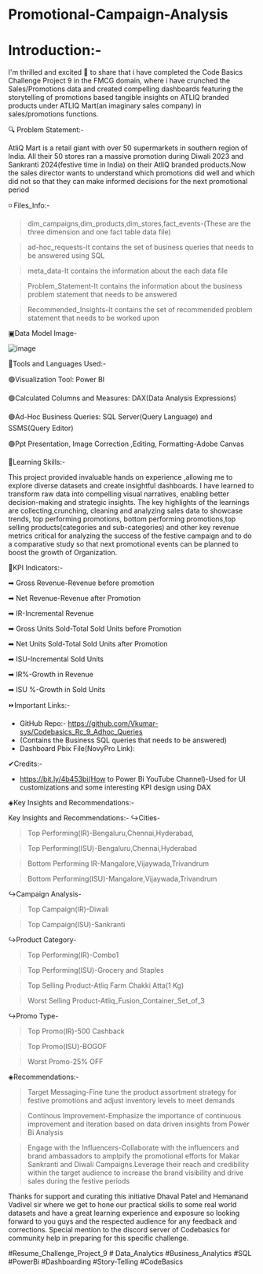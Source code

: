 # Promotional-Campaign-Analysis

# Introduction:-

I'm thrilled and excited 👏 to share that i have completed the Code Basics Challenge Project 9 in the FMCG domain, where i have crunched the Sales/Promotions 
data and created compelling dashboards featuring the storytelling of promotions based tangible insights 
on ATLIQ branded products under ATLIQ Mart(an imaginary sales company) in sales/promotions functions.

🔍 Problem Statement:-

AtliQ Mart is a retail giant with over 50 supermarkets in southern region of India. All their 50 stores ran a massive promotion 
during Diwali 2023 and Sankranti 2024(festive time in India) on their AtliQ branded products.Now the sales director wants to understand 
which promotions did well and which did not so that they can make informed decisions for the next promotional period

◽ Files_Info:-

>dim_campaigns,dim_products,dim_stores,fact_events-(These are the three dimension and one fact table data file)

>ad-hoc_requests-It contains the set of business queries that needs to be answered using SQL

>meta_data-It contains the information about the each data file

>Problem_Statement-It contains the information about the business problem statement that needs to be answered

>Recommended_Insights-It contains the set of recommended problem statement that needs to be worked upon

▣Data Model Image-

![image](https://github.com/Vkumar-sys/Promotional-Campaign-Analysis/assets/66684700/c7d8b15c-35f3-40dd-910e-d9eba56d80a1)







🔷Tools and Languages Used:-

🟢Visualization Tool: Power BI

🟢Calculated Columns and Measures: DAX(Data Analysis Expressions)

🟢Ad-Hoc Business Queries: SQL Server(Query Language) and SSMS(Query Editor)

🟢Ppt Presentation, Image Correction ,Editing, Formatting-Adobe Canvas

👀Learning Skills:-

This project provided invaluable hands on experience ,allowing me to explore diverse datasets and create insightful dashboards. I have learned to transform raw data into compelling visual narratives,
enabling better  decision-making and strategic insights. The key highlights of the learnings are collecting,crunching, cleaning and analyzing sales data to showcase trends, top performing promotions, 
bottom performing promotions,top selling products(categories and sub-categories) and other key revenue metrics critical for analyzing the success of the festive campaign and to do a comparative study 
so that next promotional events can be planned to boost the growth of Organization.

🔹KPI Indicators:-

➡ Gross Revenue-Revenue before promotion

➡ Net Revenue-Revenue after Promotion

➡ IR-Incremental Revenue

➡ Gross Units Sold-Total Sold Units before Promotion

➡ Net Units Sold-Total Sold Units after Promotion

➡ ISU-Incremental Sold Units

➡ IR%-Growth in Revenue

➡ ISU %-Growth in Sold Units

⏩Important Links:-

- GitHub Repo:- https://github.com/Vkumar-sys/Codebasics_Rc_9_Adhoc_Queries
- (Contains the Business SQL queries that needs to be answered)
- Dashboard Pbix File(NovyPro Link):

✔Credits:-

-  https://bit.ly/4b453bi(How to Power Bi YouTube Channel)-Used for UI customizations and some interesting KPI design using DAX

◈Key Insights and Recommendations:-

Key Insights and Recommendations:-
↪Cities-

>Top Performing(IR)-Bengaluru,Chennai,Hyderabad,

>Top Performing(ISU)-Bengaluru,Chennai,Hyderabad

>Bottom Performing IR-Mangalore,Vijaywada,Trivandrum

>Bottom Performing(ISU)-Mangalore,Vijaywada,Trivandrum

↪Campaign Analysis-
>Top Campaign(IR)-Diwali

>Top Campaign(ISU)-Sankranti

↪Product Category-
>Top Performing(IR)-Combo1

>Top Performing(ISU)-Grocery and Staples

>Top Selling Product-Atliq Farm Chakki Atta(1 Kg)

>Worst Selling Product-Atliq_Fusion_Container_Set_of_3

↪Promo Type-
>Top Promo(IR)-500 Cashback

>Top Promo(ISU)-BOGOF

>Worst Promo-25% OFF

◈Recommendations:- 

 > Target Messaging-Fine tune the product assortment strategy for festive promotions and adjust inventory levels to meet demands

 > Continous Improvement-Emphasize the importance of continuous improvement and iteration based on data driven insights from Power Bi Analysis

> Engage with the Influencers-Collaborate with the influencers and brand ambassadors to amplpify the promotional efforts for Makar Sankranti and Diwali Campaigns.Leverage their reach and credibility within the target audience to increase the brand visibility and drive sales during the festive periods

Thanks for support and curating this initiative Dhaval Patel and Hemanand Vadivel sir where we get to hone our practical skills to some real world datasets and have a great learning experience and exposure so looking forward to you guys and the respected audience  for any feedback and corrections. Special mention to the discord server of Codebasics for community help in preparing for this specific challenge.

#Resume_Challenge_Project_9 # Data_Analytics #Business_Analytics #SQL #PowerBi #Dashboarding #Story-Telling #CodeBasics


